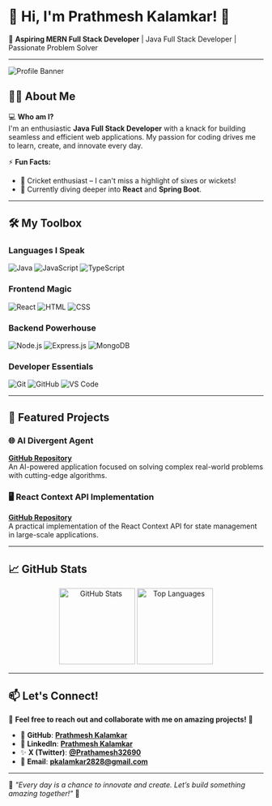 # 🚀 Hi, I'm **Prathmesh Kalamkar**! 👋  

🎯 **Aspiring MERN Full Stack Developer** | Java Full Stack Developer | Passionate Problem Solver  

---

![Profile Banner](https://via.placeholder.com/1000x200/0078d7/FFFFFF?text=Welcome+to+Prathmesh's+GitHub+Profile)

## 👨‍💻 About Me  

💻 **Who am I?**  
I'm an enthusiastic **Java Full Stack Developer** with a knack for building seamless and efficient web applications. My passion for coding drives me to learn, create, and innovate every day.  

⚡ **Fun Facts:**  
- 🏏 Cricket enthusiast – I can't miss a highlight of sixes or wickets!  
- 🌱 Currently diving deeper into **React** and **Spring Boot**.  

---

## 🛠️ My Toolbox  

### **Languages I Speak**  
![Java](https://img.shields.io/badge/Java-ED8B00?style=for-the-badge&logo=java&logoColor=white)
![JavaScript](https://img.shields.io/badge/JavaScript-F7DF1E?style=for-the-badge&logo=javascript&logoColor=black)
![TypeScript](https://img.shields.io/badge/TypeScript-007ACC?style=for-the-badge&logo=typescript&logoColor=white)

### **Frontend Magic**  
![React](https://img.shields.io/badge/React-61DAFB?style=for-the-badge&logo=react&logoColor=black)
![HTML](https://img.shields.io/badge/HTML-E34F26?style=for-the-badge&logo=html5&logoColor=white)
![CSS](https://img.shields.io/badge/CSS-1572B6?style=for-the-badge&logo=css3&logoColor=white)

### **Backend Powerhouse**  
![Node.js](https://img.shields.io/badge/Node.js-339933?style=for-the-badge&logo=nodedotjs&logoColor=white)
![Express.js](https://img.shields.io/badge/Express.js-000000?style=for-the-badge&logo=express&logoColor=white)
![MongoDB](https://img.shields.io/badge/MongoDB-47A248?style=for-the-badge&logo=mongodb&logoColor=white)

### **Developer Essentials**  
![Git](https://img.shields.io/badge/Git-F05032?style=for-the-badge&logo=git&logoColor=white)
![GitHub](https://img.shields.io/badge/GitHub-181717?style=for-the-badge&logo=github&logoColor=white)
![VS Code](https://img.shields.io/badge/VS_Code-0078d7?style=for-the-badge&logo=visualstudiocode&logoColor=white)

---

## 🚀 Featured Projects  

### 🌐 **AI Divergent Agent**  
**[GitHub Repository](https://github.com/PrathameshKalamkar/ai-divergent-agent)**  
An AI-powered application focused on solving complex real-world problems with cutting-edge algorithms.  

### 🖥️ **React Context API Implementation**  
**[GitHub Repository](https://github.com/PrathameshKalamkar/contextapi)**  
A practical implementation of the React Context API for state management in large-scale applications.  

---

## 📈 GitHub Stats  

<p align="center">
  <img src="https://github-readme-stats.vercel.app/api?username=PrathameshKalamkar&show_icons=true&theme=radical" alt="GitHub Stats" height="150px"/>
  <img src="https://github-readme-stats.vercel.app/api/top-langs/?username=PrathameshKalamkar&layout=compact&theme=radical" alt="Top Languages" height="150px"/>
</p>  

---

## 📫 Let's Connect!  

🌟 **Feel free to reach out and collaborate with me on amazing projects!** 🌟  

- 🔗 **GitHub**: [**Prathmesh Kalamkar**](https://github.com/PrathameshKalamkar/PrathameshKalamkar)  
- 💼 **LinkedIn**: [**Prathmesh Kalamkar**](https://www.linkedin.com/in/prathamesh-kalamkar-190893215)  
- ✨ **X (Twitter)**: [**@Prathamesh32690**](https://x.com/Prathamesh32690)  
- 📧 **Email**: [**pkalamkar2828@gmail.com**](mailto:pkalamkar2828@gmail.com)  

---

🌟 *"Every day is a chance to innovate and create. Let’s build something amazing together!"* 🌟
